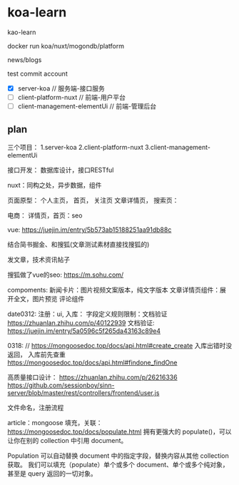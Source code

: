 # koa-learn
kao-learn

docker run koa/nuxt/mogondb/platform

news/blogs

test commit account

>
- [x] server-koa                    // 服务端-接口服务
- [ ] client-platform-nuxt          // 前端-用户平台
- [ ] client-management-elementUi   // 前端-管理后台

## plan

三个项目：
1.server-koa
2.client-platform-nuxt
3.client-management-elementUi

接口开发：
数据库设计，接口RESTful

nuxt：同构之处，异步数据，组件

页面原型：
个人主页，
首页，
关注页
文章详情页，
搜索页：

电商：
详情页，首页：seo

vue:
https://juejin.im/entry/5b573ab15188251aa91db88c

结合简书掘金、和搜狐(文章测试素材直接找搜狐的)

发文章，技术资讯帖子

搜狐做了vue的seo:
https://m.sohu.com/


compoments:
新闻卡片：图片视频文案版本，纯文字版本
文章详情页组件：展开全文，图片预览
评论组件

date0312:
注册：ui, 入库：
字段定义规则限制：文档验证
https://zhuanlan.zhihu.com/p/40122939
文档验证:
https://juejin.im/entry/5a0596c5f265da43163c89e4

0318:
// https://mongoosedoc.top/docs/api.html#create_create
入库出错时没返回，
入库前先查重
https://mongoosedoc.top/docs/api.html#findone_findOne

高质量接口设计：
https://zhuanlan.zhihu.com/p/26216336
https://github.com/sessionboy/sinn-server/blob/master/rest/controllers/frontend/user.js

文件命名，注册流程

article：mongoose 填充，关联：
https://mongoosedoc.top/docs/populate.html
拥有更强大的 populate()，可以让你在别的 collection 中引用 document。

Population 可以自动替换 document 中的指定字段，替换内容从其他 collection 获取。 我们可以填充（populate）单个或多个 document、单个或多个纯对象，甚至是 query 返回的一切对象。
